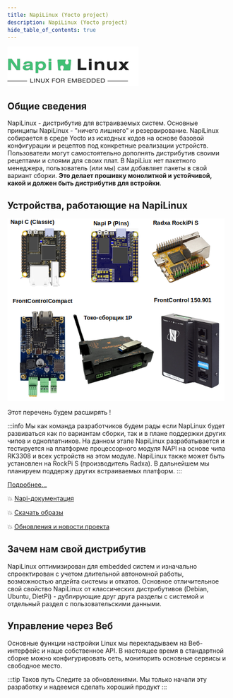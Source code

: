 ```yaml
---
title: NapiLinux (Yocto project)
description: NapiLinux (Yocto project)
hide_table_of_contents: true
---
```


![NapiLinux](img-logo/logo-2.png)

## Общие сведения

NapiLinux - дистрибутив для встраиваемых систем. Основные принципы NapiLinux - "ничего лишнего" и резервирование.  NapiLinux собирается в среде Yocto из исходных кодов на основе базовой конфигурации и рецептов под конкретные реализации устройств. Пользователи могут самостоятельно 
дополнять дистрибутив своими рецептами и слоями для своих плат. В NapiLiux нет пакетного менеджера, пользователь (или мы) сам добавляет пакеты в свой вариант сборки. **Это делает прошивку монолитной и устойчивой, какой и должен быть дистрибутив для встройки**.

## Устройства, работающие на NapiLinux

![Alt text](../../static/img/dev2.png)

Этот перечень будем расширять ! 

:::info
Мы как команда разработчиков будем рады если NapLinux будет развиваться как по вариантам сборки, так и в плане поддержки других чипов и одноплатников. На данном этапе NapiLinux разрабатывается и тестируется на платформе процессорного модуля NAPI на основе чипа RK3308 и всех
устройств на этом модуле. NapiLinux также может быть установлен на RockPi S (производитель Radxa). В дальнейшем мы планируем поддержу других встраиваемых платформ.
:::

[Подробнее...](/docs/arch/)

:boom: [Napi-документация](/docs/)

:boom: [Скачать образы](/download/)

:boom: [Обновления и новости проекта](/blog/)

## Зачем нам свой дистрибутив

NapiLinux оптимизирован для embedded систем и изначально спроектирован с учетом длительной автономной работы, возможностью апдейта системы и откатов. Основное отличительное свой свойство NapiLinux от классических дистрибутивов (Debian, Ubuntu, DietPi) - дублирующие друг друга разделы с системой и отдельный раздел с пользовательскими данными.

## Управление через Веб

Основные функции настройки Linux мы перекладываем на Веб-интерфейс и наше собственное API. В настоящее время в стандартной сборке можно конфигурировать сеть, мониторить основные сервисы и свободное место.

:::tip Таков путь
Следите за обновлениями. Мы только начали эту разработку и надеемся сделать хороший продукт
:::
